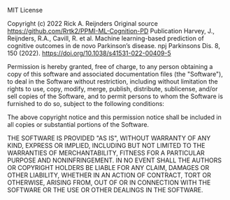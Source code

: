 MIT License

Copyright (c) 2022 Rick A. Reijnders
Original source https://github.com/Rrtk2/PPMI-ML-Cognition-PD
Publication 
Harvey, J., Reijnders, R.A., Cavill, R. et al. Machine learning-based prediction of cognitive outcomes in de novo Parkinson’s disease. npj Parkinsons Dis. 8, 150 (2022). 
https://doi.org/10.1038/s41531-022-00409-5

Permission is hereby granted, free of charge, to any person obtaining a copy
of this software and associated documentation files (the "Software"), to deal
in the Software without restriction, including without limitation the rights
to use, copy, modify, merge, publish, distribute, sublicense, and/or sell
copies of the Software, and to permit persons to whom the Software is
furnished to do so, subject to the following conditions:

The above copyright notice and this permission notice shall be included in all
copies or substantial portions of the Software.

THE SOFTWARE IS PROVIDED "AS IS", WITHOUT WARRANTY OF ANY KIND, EXPRESS OR
IMPLIED, INCLUDING BUT NOT LIMITED TO THE WARRANTIES OF MERCHANTABILITY,
FITNESS FOR A PARTICULAR PURPOSE AND NONINFRINGEMENT. IN NO EVENT SHALL THE
AUTHORS OR COPYRIGHT HOLDERS BE LIABLE FOR ANY CLAIM, DAMAGES OR OTHER
LIABILITY, WHETHER IN AN ACTION OF CONTRACT, TORT OR OTHERWISE, ARISING FROM,
OUT OF OR IN CONNECTION WITH THE SOFTWARE OR THE USE OR OTHER DEALINGS IN THE
SOFTWARE.
